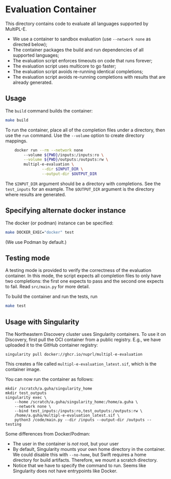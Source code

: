 # Evaluation Container

This directory contains code to evaluate all languages supported by MultiPL-E.

- We use a container to sandbox evaluation (use `--network none` as directed below);
- The container packages the build and run dependencies of all supported languages;
- The evaluation script enforces timeouts on code that runs forever;
- The evaluation script uses multicore to go faster;
- The evaluation script avoids re-running identical completions;
- The evaluation script avoids re-running completions with results that are already
  generated.

## Usage

The `build` command builds the container:

```bash
make build
```

To run the container, place all of the completion files under a directory, then use the `run` command.
Use the `--volume` option to create directory mappings.

```bash
	docker run --rm --network none 
		--volume ${PWD}/inputs:/inputs:ro \
		--volume ${PWD}/outputs:/outputs:rw \
		multipl-e-evaluation \
                --dir $INPUT_DIR \
                --output-dir $OUTPUT_DIR
```

The `$INPUT_DIR` argument should be a directory with completions. See the `test_inputs` for an example.
The `$OUTPUT_DIR` argument is the directory where results are generated.


## Specifying alternate docker instance

The docker (or podman) instance can be specified:

```bash
make DOCKER_EXEC="docker" test
```

(We use Podman by default.)

## Testing mode

A testing mode is provided to verify the correctness of the evaluation container.
In this mode, the script expects all completion files to only have two completions: the first one expects to pass and the second one expects to fail.
Read `src/main.py` for more detail.

To build the container and run the tests, run

```bash
make test
```

## Usage with Singularity

The Northeastern Discovery cluster uses Singularity containers. To use it on
Discovery, first pull the OCI container from a public registry. E.g., we have
uploaded it to the GitHub container registry:

```
singularity pull docker://ghcr.io/nuprl/multipl-e-evaluation
```

This creates a file called `multipl-e-evaluation_latest.sif`, which is the
container image.

You can now run the container as follows:

```
mkdir /scratch/a.guha/singularity_home
mkdir test_outputs
singularity exec \
    --home /scratch/a.guha/singularity_home:/home/a.guha \
    --network none \
    --bind test_inputs:/inputs:ro,test_outputs:/outputs:rw \
    /home/a.guha/multipl-e-evaluation_latest.sif \
    python3 /code/main.py --dir /inputs --output-dir /outputs --testing
```

Some differences from Docker/Podman:

- The user in the container is *not* root, but your user
- By default, Singularity mounts your own home directory in the container. We
  could disable this with `--no-home`, but Swift requires a home directory for
  build artifacts. Therefore, we mount a scratch directory.
- Notice that we have to specify the command to run. Seems like Singularity does
  not have entrypoints like Docker.


